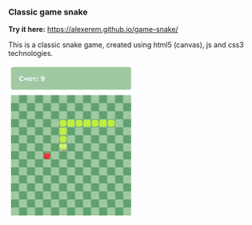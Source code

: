 ﻿### Classic game snake
 
 **Try it here:** https://alexerem.github.io/game-snake/

This is a classic snake game, created using html5 (canvas), js and css3 technologies.

![screenshot of sample](screenshots/screenshot.png)

